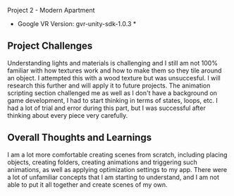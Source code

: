 Project 2 - Modern Apartment
* Google VR Version: gvr-unity-sdk-1.0.3 *

## Project Challenges

Understanding lights and materials is challenging and I still am not 100% familiar with how textures work and how to make them so they tile around an object. I attempted this with a wood texture but was unsuccesful. I will research this further and will apply it to future projects.
The animation scripting section challenged me as well as I don't have a background on game development, I had to start thinking in terms of states, loops, etc. I had a lot of trial and error during this part, but I was successful after thinking about every piece very carefully.

## Overall Thoughts and Learnings

I am a lot more comfortable creating scenes from scratch, including placing objects, creating folders, creating animations and triggering such animations, as well as applying optimization settings to my app. There were a lot of unfamiliar concepts that I am starting to understand, and I am not able to put it all together and create scenes of my own.



